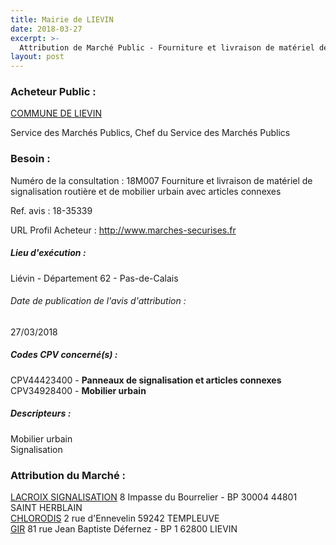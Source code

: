 ```yaml
---
title: Mairie de LIEVIN
date: 2018-03-27
excerpt: >-
  Attribution de Marché Public - Fourniture et livraison de matériel de signalisation routière et de mobilier urbain avec articles connexes
layout: post
---
```


### Acheteur Public : 
<a href="/acheteur-135/siren-216205104"> COMMUNE DE LIEVIN</a><br/>

Service des Marchés Publics, Chef du Service des Marchés Publics





### Besoin :

Numéro de la consultation : 18M007 Fourniture et livraison de matériel de signalisation routière et de mobilier urbain avec articles connexes

Ref. avis : 18-35339

URL Profil Acheteur : http://www.marches-securises.fr

##### Lieu d'exécution :

Liévin - Département 62 - Pas-de-Calais

###### Date de publication de l'avis d'attribution : 
27/03/2018

##### Codes CPV concerné(s) :
CPV44423400 - **Panneaux de signalisation et articles connexes** <br/>
CPV34928400 - **Mobilier urbain** <br/>

##### Descripteurs :
Mobilier urbain <br/>
Signalisation <br/>

### Attribution du Marché :
<a href="/entreprise-556/siren-409065984"> LACROIX SIGNALISATION</a>    8 Impasse du Bourrelier - BP 30004 44801 SAINT HERBLAIN <br/>
<a href="/entreprise-578/siren-811918895"> CHLORODIS</a>    2 rue d'Ennevelin 59242 TEMPLEUVE <br/>
<a href="/entreprise-545/siren-313659161"> GIR</a>    81 rue Jean Baptiste Défernez - BP 1 62800 LIEVIN <br/>
